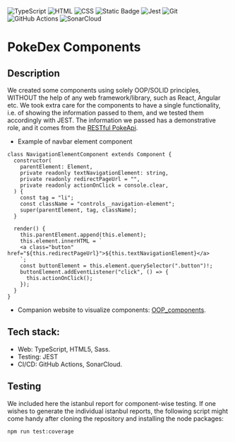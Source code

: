 <div>
<img src="https://img.shields.io/badge/TypeScript-3178C6?style=flat&logo=typescript&logoColor=white&labelColor=3178C6" alt="TypeScript" />
<img src="https://img.shields.io/badge/HTML-E34F26?style=flat&logo=html5&logoColor=white&labelColor=E34F26" alt="HTML" />
  <img src="https://img.shields.io/badge/CSS-1572B6?style=flat&logo=css3&logoColor=white&labelColor=1572B6" alt="CSS" />
<img alt="Static Badge" src="https://img.shields.io/badge/Sass-%23fadadd?style=flat&logo=Sass&labelColor=%23fadadd&color=%23fadadd">
<img src="https://img.shields.io/badge/Jest-C21325?style=flat&logo=jest&logoColor=white&labelColor=C21325" alt="Jest" />
<img src="https://img.shields.io/badge/Git-F05032?style=flat&logo=git&logoColor=white&labelColor=F05032" alt="Git" />
<img src="https://img.shields.io/badge/GitHub_Actions-2088FF?style=flat&logo=github-actions&logoColor=white&labelColor=2088FF" alt="GitHub Actions" />
<img src="https://img.shields.io/badge/SonarCloud-4E9BCD?style=flat&logo=sonarcloud&logoColor=white&labelColor=4E9BCD" alt="SonarCloud" />
</div>

# PokeDex Components

## Description
We created some components using solely OOP/SOLID principles, WITHOUT the help of any web framework/library, such as React, Angular etc. We took extra care for the components to have a single functionality, i.e. of showing the information passed to them, and we tested them accordingly with JEST. The information we passed has a demonstrative role, and it comes from the  [RESTful PokeApi](https://pokeapi.co/).

* Example of navbar element component
```
class NavigationElementComponent extends Component {
  constructor(
    parentElement: Element,
    private readonly textNavigationElement: string,
    private readonly redirectPageUrl = "",
    private readonly actionOnClick = console.clear,
  ) {
    const tag = "li";
    const className = "controls__navigation-element";
    super(parentElement, tag, className);
  }

  render() {
    this.parentElement.append(this.element);
    this.element.innerHTML = `
    <a class="button" href="${this.redirectPageUrl}">${this.textNavigationElement}</a>
    `;
    const buttonElement = this.element.querySelector(".button")!;
    buttonElement.addEventListener("click", () => {
      this.actionOnClick();
    });
  }
}
``` 

* Companion website to visualize components: [OOP_components](https://oop-components-testing-ofq15ebub-vladimirrotariu.vercel.app/).

## Tech stack:
* Web: TypeScript, HTML5, Sass.
* Testing: JEST
* CI/CD: GitHub Actions, SonarCloud.
## Testing
We included here the istanbul report for component-wise testing. If one wishes to generate the individual istanbul reports, the following script might come handy after cloning the repository and installing the node packages:
```
npm run test:coverage

```
